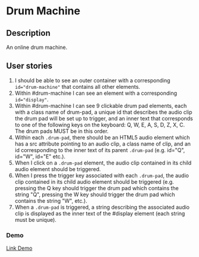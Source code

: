 # Drum Machine

## Description
An online drum machine.

## User stories
1. I should be able to see an outer container with a corresponding `id="drum-machine"` that contains all other elements.
2. Within #drum-machine I can see an element with a corresponding `id="display"`.
3. Within #drum-machine I can see 9 clickable drum pad elements, each with a class name of drum-pad, a unique id that describes the audio clip the drum pad will be set up to trigger, and an inner text that corresponds to one of the following keys on the keyboard: Q, W, E, A, S, D, Z, X, C. The drum pads MUST be in this order.
4. Within each `.drum-pad`, there should be an HTML5 audio element which has a src attribute pointing to an audio clip, a class name of clip, and an id corresponding to the inner text of its parent `.drum-pad` (e.g. id="Q", id="W", id="E" etc.).
5. When I click on a `.drum-pad` element, the audio clip contained in its child audio element should be triggered.
6. When I press the trigger key associated with each `.drum-pad`, the audio clip contained in its child audio element should be triggered (e.g. pressing the Q key should trigger the drum pad which contains the string "Q", pressing the W key should trigger the drum pad which contains the string "W", etc.).
7. When a `.drum-pad` is triggered, a string describing the associated audio clip is displayed as the inner text of the #display element (each string must be unique).

### Demo
[Link Demo](https://codepen.io/hadinhtu97/full/YzGKNQz)
